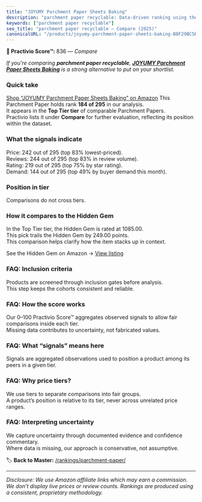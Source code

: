 ```yaml
---
title: "JOYUMY Parchment Paper Sheets Baking"
description: "parchment paper recyclable: Data-driven ranking using the Practivio Score™. Positioned by quality, value, demand, findability, momentum."
keywords: ["parchment paper recyclable"]
seo_title: "parchment paper recyclable — Compare (2025)"
canonicalURL: "/products/joyumy-parchment-paper-sheets-baking-B0F29BC5RT/"
---
```


**🛒 Practivio Score™:** 836 — _Compare_


*If you're comparing **parchment paper recyclable**, **[JOYUMY Parchment Paper Sheets Baking](https://www.amazon.com/dp/B0F29BC5RT?tag=practivio-20)** is a strong alternative to put on your shortlist.*
### Quick take
[Shop “JOYUMY Parchment Paper Sheets Baking” on Amazon](https://www.amazon.com/dp/B0F29BC5RT?tag=practivio-20)
This Parchment Paper holds rank **184 of 295** in our analysis.  
It appears in the **Top Tier tier** of comparable Parchment Papers.  
Practivio lists it under **Compare** for further evaluation, reflecting its position within the dataset.

### What the signals indicate
Price: 242 out of 295 (top 83% lowest-priced).  
Reviews: 244 out of 295 (top 83% in review volume).  
Rating: 219 out of 295 (top 75% by star rating).  
Demand: 144 out of 295 (top 49% by buyer demand this month).

### Position in tier
Comparisons do not cross tiers.

### How it compares to the Hidden Gem
In the Top Tier tier, the Hidden Gem is rated at 1085.00.  
This pick trails the Hidden Gem by 249.00 points.  
This comparison helps clarify how the item stacks up in context.  

See the Hidden Gem on Amazon → [View listing](https://www.amazon.com/dp/B07SYB2BFW?tag=practivio-20)

### FAQ: Inclusion criteria
Products are screened through inclusion gates before analysis.  
This step keeps the cohorts consistent and reliable.

### FAQ: How the score works
Our 0–100 Practivio Score™ aggregates observed signals to allow fair comparisons inside each tier.  
Missing data contributes to uncertainty, not fabricated values.

### FAQ: What “signals” means here
Signals are aggregated observations used to position a product among its peers in a given tier.

### FAQ: Why price tiers?
We use tiers to separate comparisons into fair groups.  
A product’s position is relative to its tier, never across unrelated price ranges.

### FAQ: Interpreting uncertainty
We capture uncertainty through documented evidence and confidence commentary.  
Where data is missing, our approach is conservative, not assumptive.

<!-- Missing template for Compare/CompareWithinPriceClass -->


🏷️ **Back to Master:** [/rankings/parchment-paper/](/rankings/parchment-paper/)

---
_Disclosure: We use Amazon affiliate links which may earn a commission. We don’t display live prices or review counts. Rankings are produced using a consistent, proprietary methodology._
